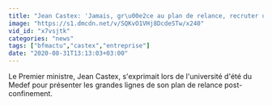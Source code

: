 ```yaml
---
title: "Jean Castex: 'Jamais, gr\u00e2ce au plan de relance, recruter un apprenti n'aura \u00e9t\u00e9 aussi simple et incitatif'"
image: "https://s1.dmcdn.net/v/SQKvO1VHj8DcdeSTw/x240"
vid_id: "x7vsjtk"
categories: "news"
tags: ["bfmactu","castex","entreprise"]
date: "2020-08-31T13:13:03+03:00"
---
```

Le Premier ministre, Jean Castex, s'exprimait lors de l'université d'été du Medef pour présenter les grandes lignes de son plan de relance post-confinement.
